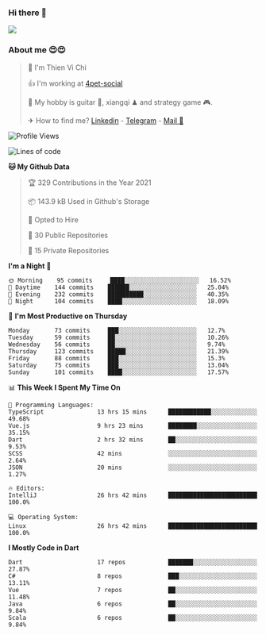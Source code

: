 ### Hi there 👋
![](https://media1.tenor.com/images/9aa4aee77151757a310fcdb4b8fd2a0a/tenor.gif?itemid=12671405)

### About me 😍😍

> 🙎 I'm Thien Vi Chi
> 
> 👍 I'm working at [4pet-social](https://github.com/4pet-social)
>
> 🥞 My hobby is guitar 🎸, xiangqi ♟ and strategy game 🎮.
> 
> ✈ How to find me? [Linkedin](https://www.linkedin.com/in/tvc12/) - [Telegram](https://t.me/yeutham212) - [Mail 📧](mailto:meomeocf98@gmail.com)
> 

<!--START_SECTION:waka-->
![Profile Views](http://img.shields.io/badge/Profile%20Views-6-blue)

![Lines of code](https://img.shields.io/badge/From%20Hello%20World%20I%27ve%20Written-731303%20lines%20of%20code-blue)

**🐱 My Github Data** 

> 🏆 329 Contributions in the Year 2021
 > 
> 📦 143.9 kB Used in Github's Storage 
 > 
> 💼 Opted to Hire
 > 
> 📜 30 Public Repositories 
 > 
> 🔑 15 Private Repositories  
 > 
**I'm a Night 🦉** 

```text
🌞 Morning    95 commits     ████░░░░░░░░░░░░░░░░░░░░░   16.52% 
🌆 Daytime    144 commits    ██████░░░░░░░░░░░░░░░░░░░   25.04% 
🌃 Evening    232 commits    ██████████░░░░░░░░░░░░░░░   40.35% 
🌙 Night      104 commits    ████░░░░░░░░░░░░░░░░░░░░░   18.09%

```
📅 **I'm Most Productive on Thursday** 

```text
Monday       73 commits     ███░░░░░░░░░░░░░░░░░░░░░░   12.7% 
Tuesday      59 commits     ██░░░░░░░░░░░░░░░░░░░░░░░   10.26% 
Wednesday    56 commits     ██░░░░░░░░░░░░░░░░░░░░░░░   9.74% 
Thursday     123 commits    █████░░░░░░░░░░░░░░░░░░░░   21.39% 
Friday       88 commits     ███░░░░░░░░░░░░░░░░░░░░░░   15.3% 
Saturday     75 commits     ███░░░░░░░░░░░░░░░░░░░░░░   13.04% 
Sunday       101 commits    ████░░░░░░░░░░░░░░░░░░░░░   17.57%

```


📊 **This Week I Spent My Time On** 

```text
💬 Programming Languages: 
TypeScript               13 hrs 15 mins      ████████████░░░░░░░░░░░░░   49.68% 
Vue.js                   9 hrs 23 mins       ████████░░░░░░░░░░░░░░░░░   35.15% 
Dart                     2 hrs 32 mins       ██░░░░░░░░░░░░░░░░░░░░░░░   9.53% 
SCSS                     42 mins             ░░░░░░░░░░░░░░░░░░░░░░░░░   2.64% 
JSON                     20 mins             ░░░░░░░░░░░░░░░░░░░░░░░░░   1.27%

🔥 Editors: 
IntelliJ                 26 hrs 42 mins      █████████████████████████   100.0%

💻 Operating System: 
Linux                    26 hrs 42 mins      █████████████████████████   100.0%

```

**I Mostly Code in Dart** 

```text
Dart                     17 repos            ███████░░░░░░░░░░░░░░░░░░   27.87% 
C#                       8 repos             ███░░░░░░░░░░░░░░░░░░░░░░   13.11% 
Vue                      7 repos             ██░░░░░░░░░░░░░░░░░░░░░░░   11.48% 
Java                     6 repos             ██░░░░░░░░░░░░░░░░░░░░░░░   9.84% 
Scala                    6 repos             ██░░░░░░░░░░░░░░░░░░░░░░░   9.84%

```



<!--END_SECTION:waka-->